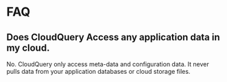 # FAQ

## Does CloudQuery Access any application data in my cloud.

No. CloudQuery only access meta-data and configuration data. It never pulls data from your application databases or cloud storage files.